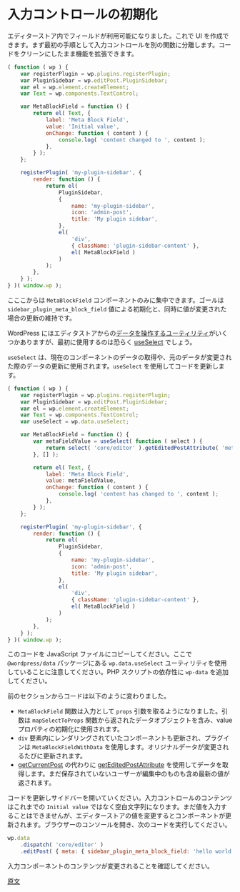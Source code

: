 <!--
# Initialize the Input Control
 -->
# 入力コントロールの初期化

<!--
Now that the field is available in the editor store, it can be surfaced to the UI. The first step will be to extract the input control to a separate function so you can expand its functionality while the code stays clear.
 -->
エディターストア内でフィールドが利用可能になりました。これで UI を作成できます。まず最初の手順として入力コントロールを別の関数に分離します。コードをクリーンにしたまま機能を拡張できます。

```js
( function ( wp ) {
	var registerPlugin = wp.plugins.registerPlugin;
	var PluginSidebar = wp.editPost.PluginSidebar;
	var el = wp.element.createElement;
	var Text = wp.components.TextControl;

	var MetaBlockField = function () {
		return el( Text, {
			label: 'Meta Block Field',
			value: 'Initial value',
			onChange: function ( content ) {
				console.log( 'content changed to ', content );
			},
		} );
	};

	registerPlugin( 'my-plugin-sidebar', {
		render: function () {
			return el(
				PluginSidebar,
				{
					name: 'my-plugin-sidebar',
					icon: 'admin-post',
					title: 'My plugin sidebar',
				},
				el(
					'div',
					{ className: 'plugin-sidebar-content' },
					el( MetaBlockField )
				)
			);
		},
	} );
} )( window.wp );
```
<!--
Now you can focus solely on the `MetaBlockField` component. The goal is to initialize it with the value of `sidebar_plugin_meta_block_field`, but also to keep it updated when that value changes.
 -->
こここからは `MetaBlockField` コンポーネントのみに集中できます。ゴールは `sidebar_plugin_meta_block_field` 値による初期化と、同時に値が変更された場合の更新の維持です。

<!--
WordPress has [some utilities to work with data](/packages/data/README.md) from the stores. The first you're going to use is [useSelect](/packages/data/README.md#useselect).
 -->
WordPress にはエディタストアからの[データを操作するユーティリティ](https://developer.wordpress.org/block-editor/packages/packages-data/)がいくつかありますが、最初に使用するのは恐らく [useSelect](https://github.com/WordPress/gutenberg/blob/trunk/packages/data/README.md#useselect) でしょう。


<!--
`withSelect` is used to pass data to other components, and update them when the original data changes. Let's update the code to use it:
 -->
<!--
`withSelect` はデータを他のコンポーネントに渡し、オリジナルのデータの変更を反映するために使用されます。コードを以下のように更新します。
 -->

<!--
The `useSelect` is used to fetch data for the current component and update it when the original data changes. Let's update the code to use it:
 -->
`useSelect` は、現在のコンポーネントのデータの取得や、元のデータが変更された際のデータの更新に使用されます。`useSelect` を使用してコードを更新します。

```js
( function ( wp ) {
	var registerPlugin = wp.plugins.registerPlugin;
	var PluginSidebar = wp.editPost.PluginSidebar;
	var el = wp.element.createElement;
	var Text = wp.components.TextControl;
	var useSelect = wp.data.useSelect;

	var MetaBlockField = function () {
		var metaFieldValue = useSelect( function ( select ) {
			return select( 'core/editor' ).getEditedPostAttribute( 'meta' )[ 'sidebar_plugin_meta_block_field' ];
		}, [] );

		return el( Text, {
			label: 'Meta Block Field',
			value: metaFieldValue,
			onChange: function ( content ) {
				console.log( 'content has changed to ', content );
			},
		} );
	};

	registerPlugin( 'my-plugin-sidebar', {
		render: function () {
			return el(
				PluginSidebar,
				{
					name: 'my-plugin-sidebar',
					icon: 'admin-post',
					title: 'My plugin sidebar',
				},
				el(
					'div',
					{ className: 'plugin-sidebar-content' },
					el( MetaBlockField )
				)
			);
		},
	} );
} )( window.wp );
```

<!--
Copy this code to the JavaScript file. Note that it now uses the `wp.data.useSelect` utility to be found in the `@wordpress/data` package. Go ahead and add `wp-data` as a dependency in the PHP script.
 -->
このコードを JavaScript ファイルにコピーしてください。ここで `@wordpress/data` パッケージにある `wp.data.useSelect` ユーティリティを使用していることに注意してください。PHP スクリプトの依存性に `wp-data` を追加してください。

<!--
This is how the code changes from the previous section:

-   The `MetaBlockField` component will be updated every time the original data changes.
-   [getEditedPostAttribute](/docs/reference-guides/data/data-core-editor.md#geteditedpostattribute) is used to retrieve data instead of [getCurrentPost](/docs/reference-guides/data/data-core-editor.md#getcurrentpost) because it returns the most recent values of the post, including user editions that haven't been yet saved.
 -->
前のセクションからコードは以下のように変わりました。

- `MetaBlockField` 関数は入力として `props` 引数を取るようになりました。引数は `mapSelectToProps` 関数から返されたデータオブジェクトを含み、value プロパティの初期化に使用されます。
-  `div` 要素内にレンダリングされていたコンポーネントも更新され、プラグインは `MetaBlockFieldWithData` を使用します。オリジナルデータが変更されるたびに更新されます。
- [getCurrentPost](https://github.com/WordPress/gutenberg/blob/trunk/docs/reference-guides/data/data-core-editor.md#getcurrentpost) の代わりに [getEditedPostAttribute](https://github.com/WordPress/gutenberg/blob/trunk/docs/reference-guides/data/data-core-editor.md#geteditedpostattribute) を使用してデータを取得します。まだ保存されていないユーザーが編集中のものも含め最新の値が返されます。

<!--
Update the code and open the sidebar. The input's content is no longer `Initial value` but a void string. Users can't type values yet, but let's check that the component is updated if the value in the store changes. Open the browser's console, execute
 -->
コードを更新しサイドバーを開いていください。入力コントロールのコンテンツはこれまでの `Initial value` ではなく空白文字列になります。まだ値を入力することはできませんが、エディターストアの値を変更するとコンポーネントが更新されます。ブラウザーのコンソールを開き、次のコードを実行してください。

```js
wp.data
	.dispatch( 'core/editor' )
	.editPost( { meta: { sidebar_plugin_meta_block_field: 'hello world!' } } );
```

<!--
and observe how the contents of the input component change!
 -->
入力コンポーネントのコンテンツが変更されることを確認してください。

[原文](https://github.com/WordPress/gutenberg/blob/trunk/docs/how-to-guides/sidebar-tutorial/plugin-sidebar-4-initialize-input.md)
